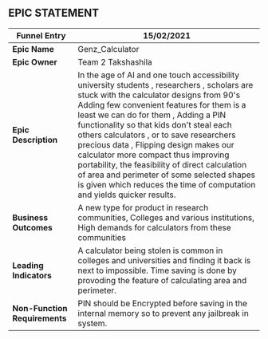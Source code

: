 
## EPIC STATEMENT

|Funnel Entry  | 15/02/2021  |
|--|--|
| **Epic Name** | Genz_Calculator  |
|**Epic Owner**|Team 2 Takshashila|
|**Epic Description**|In the age of AI and one touch accessibility university students , researchers , scholars are stuck with the calculator designs from 90's Adding few convenient features for them is a least we can do for them , Adding a PIN functionality so that kids don't steal each others calculators , or to save researchers precious data , Flipping design makes our calculator more compact thus improving portability, the feasibility of direct calculation of area and perimeter of some selected shapes is given which reduces the time of computation and yields quicker results. |
|**Business Outcomes**|A new type for product in research communities, Colleges and various institutions, High demands for calculators from these communities|
|**Leading Indicators**|A calculator being stolen is  common in colleges and universities and finding it back is next to impossible. Time saving is done by provoding the feature of calculating area and perimeter.|
|**Non-Function Requirements**|PIN should be Encrypted before saving in the internal memory so to prevent any jailbreak in system. 

